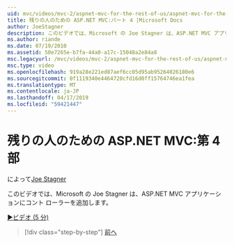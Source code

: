 ```yaml
---
uid: mvc/videos/mvc-2/aspnet-mvc-for-the-rest-of-us/aspnet-mvc-for-the-rest-of-us-part-4
title: 残りの人のための ASP.NET MVC:パート 4 |Microsoft Docs
author: JoeStagner
description: このビデオでは、Microsoft の Joe Stagner は、ASP.NET MVC アプリケーションにコント ローラーを追加します。
ms.author: riande
ms.date: 07/19/2010
ms.assetid: 50e7265e-b7fa-44a0-a17c-15048a2e84a8
msc.legacyurl: /mvc/videos/mvc-2/aspnet-mvc-for-the-rest-of-us/aspnet-mvc-for-the-rest-of-us-part-4
msc.type: video
ms.openlocfilehash: 919a28e221ed87aef6cc05d95ab95264026180e6
ms.sourcegitcommit: 0f1119340e4464720cfd16d0ff15764746ea1fea
ms.translationtype: MT
ms.contentlocale: ja-JP
ms.lasthandoff: 04/17/2019
ms.locfileid: "59421447"
---
```

# <a name="aspnet-mvc-for-the-rest-of-us-part-4"></a>残りの人のための ASP.NET MVC:第 4 部

によって[Joe Stagner](https://github.com/JoeStagner)

このビデオでは、Microsoft の Joe Stagner は、ASP.NET MVC アプリケーションにコント ローラーを追加します。

[&#9654;ビデオ (5 分)](https://channel9.msdn.com/Blogs/ASP-NET-Site-Videos/aspnet-mvc-for-the-rest-of-us-part-4)

> [!div class="step-by-step"]
> [前へ](aspnet-mvc-for-the-rest-of-us-part-3.md)
